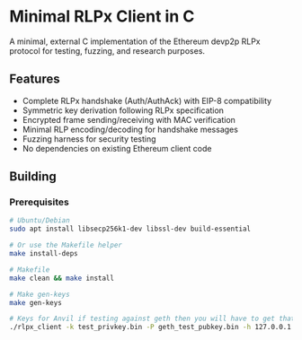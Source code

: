 # Minimal RLPx Client in C

A minimal, external C implementation of the Ethereum devp2p RLPx protocol for testing, fuzzing, and research purposes.

## Features

- Complete RLPx handshake (Auth/AuthAck) with EIP-8 compatibility
- Symmetric key derivation following RLPx specification
- Encrypted frame sending/receiving with MAC verification
- Minimal RLP encoding/decoding for handshake messages
- Fuzzing harness for security testing
- No dependencies on existing Ethereum client code

## Building

### Prerequisites

```bash
# Ubuntu/Debian
sudo apt install libsecp256k1-dev libssl-dev build-essential

# Or use the Makefile helper
make install-deps

# Makefile
make clean && make install

# Make gen-keys
make gen-keys

# Keys for Anvil if testing against geth then you will have to get that key
./rlpx_client -k test_privkey.bin -P geth_test_pubkey.bin -h 127.0.0.1 -p 30303
